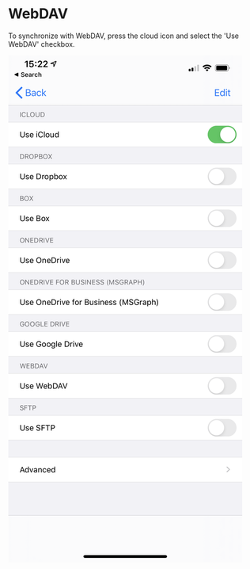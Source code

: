 # WebDAV

To synchronize with WebDAV, press the cloud icon and select the 'Use WebDAV' checkbox.

![Cloud provider page](../../.gitbook/assets/image%20%288%29.png)

